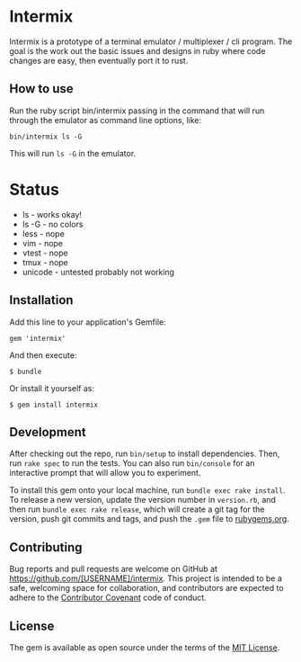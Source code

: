 # Intermix

Intermix is a prototype of a terminal emulator / multiplexer / cli
program. The goal is the work out the basic issues and designs in ruby
where code changes are easy, then eventually port it to rust.

## How to use

Run the ruby script bin/intermix passing in the command that will run
through the emulator as command line options, like:

    bin/intermix ls -G

This will run `ls -G` in the emulator.

# Status

* ls - works okay!
* ls -G - no colors
* less - nope
* vim - nope
* vtest - nope
* tmux - nope
* unicode - untested probably not working

## Installation

Add this line to your application's Gemfile:

    gem 'intermix'

And then execute:

    $ bundle

Or install it yourself as:

    $ gem install intermix

## Development

After checking out the repo, run `bin/setup` to install dependencies.
Then, run `rake spec` to run the tests. You can also run `bin/console`
for an interactive prompt that will allow you to experiment.

To install this gem onto your local machine, run `bundle exec rake
install`. To release a new version, update the version number in
`version.rb`, and then run `bundle exec rake release`, which will create
a git tag for the version, push git commits and tags, and push the
`.gem` file to [rubygems.org](https://rubygems.org).

## Contributing

Bug reports and pull requests are welcome on GitHub at
https://github.com/[USERNAME]/intermix. This project is intended to be a
safe, welcoming space for collaboration, and contributors are expected
to adhere to the [Contributor Covenant](contributor-covenant.org) code
of conduct.

## License

The gem is available as open source under the terms of the [MIT
License](http://opensource.org/licenses/MIT).
